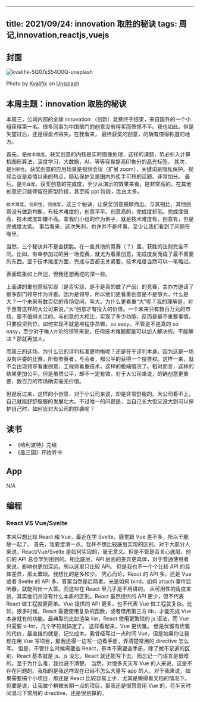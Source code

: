 
---
title: 2021/09/24: innovation 取胜的秘诀
tags: 周记,innovation,reactjs,vuejs
---
## 封面
![kvalifik-5Q07sS54D0Q-unsplash](https://user-images.githubusercontent.com/12655367/134699600-3346b5bb-164c-4e90-b7f7-b14e448e1e86.jpg)


Photo by <a href="https://unsplash.com/@kvalifik?utm_source=unsplash&utm_medium=referral&utm_content=creditCopyText">Kvalifik</a> on <a href="https://unsplash.com/s/photos/innovation?utm_source=unsplash&utm_medium=referral&utm_content=creditCopyText">Unsplash</a>
  

## 本周主题：innovation 取胜的秘诀
本周三，公司内部的全球 innovation （创新）竞赛终于结束，来自国外的一个小组获得第一名。很多同事为中国部门的创意没有得奖而愤愤不平。我也如此。但是失望过后，还是得盘点得失。在我看来， 最终获奖的创意，的确有值得称道的地方。

首先，是`技术难度`。获奖创意的内核是实时图像处理，这样的课题，势必引入计算机图形算法，深度学习，大数据，AI，等等容易提高印象分的高光标签。
其次，是`创新性`。获奖创意的应用场景是视频会议（扩展 zoom），关键词是隐私保护。视频会议是疫情以来的热点，隐私保护又是国内外炙手可热的话题。非常加分。
最后，是`完成度`。获奖创意的完成度，至少从演示的效果来看，是非常高的。在其他创意还只能停留在原型阶段，甚至纯 ppt 阶段，胜出太多。

`技术难度`，`创新性`，`完成度`，这三个秘诀，让获奖创意脱颖而出。与其相比，其他创意没有做到均衡。有技术难度的，创意平平。创意高的，完成度却低。完成度很高，技术难度却嫌不高。拿我们小组的作为例子，就是技术难度有，创意有，但是完成度太低。
事后看来，这次失利，也许并不是坏事，至少让我们看到了问题在哪里。

当然，三个秘诀并不是金钥匙。在一些其他的竞赛（？）里，获胜的法则完全不同。比如，有幸参加过的另一场竞赛，就尤为看重创意，完成度反而成了最不重要的东西。至于技术难度方面，完成与否都无关紧要，技术难度当然可以一笔略过。

表面现象如上所述，但我还想再挖的深一些。

上面讲的重创意轻实现（是否实现，是不是真的做了产品）的竞赛，主办方邀请了很多部门领导作为评委。因为是领导，所以他们更看重创意是不是够大。什么是大？一个未来有数百亿的市场空间，叫大。为什么更看重“大”呢？我的理解是，对于惠普这样的大公司来说，”大“创意才有投入的价值。一个未来只有数百万元的市场，是不值得关注的。与创意的大相比，实现了多少功能，反而是最不重要事情。只要投资到位，如何实现不就是堆程序员嘛，so easy。不管是不是真的 so easy，至少对于唯`人月`论的领导来说，任何技术难题都是可以加人解决的。不能解决？那就再加人。

而周三的这场，为什么它的评判标准更均衡呢？还是在于评判本身。因为这是一场没有评委的比赛，所有参赛者，与会者，都公平的获得一个投票权。这样一来，就不会出现领导看重创意，工程师看重技术，这样的极端情况了。相对而言，这样的结果更加公平。但是虽然公平，却不一定有效。对于大公司来说，的确创意更重要，数百万的市场确实毫无价值。

但是反过来，这样的小创意，对于小公司来说，却是非常舒服的。大公司看不上，自己就能舒舒服服的发展壮大。不过唯一的问题是，当自己长大但又没大到可以保护自己时，如何应对大公司的抄袭呢？

## 读书
* 《哈利波特》完结
* 《品三国》开始听书
## App
N/A
## 编程
### React VS Vue/Svelte
本来只想比较 React 和 Vue，最近在学 Svelte，感觉跟 Vue 差不多，所以干脆放一起了。
首先，我要澄清一点。我并不想比较底层实现的区别，对于大部分人来说，React/Vue/Svelte 是如何实现的，毫无意义。但是不管是否关心底层，他们的 API 总会学到用到的。相比底层，API 层面的差异更具体，对于普通使用者来说，影响也更加深远。所以这里只比较 API。
但是我也不一个个比较 API 的具体差异，那太繁琐。我想比的是多和少。
凭心而论，React 的 API 多，还是 Vue 或者 Svelte 的 API 多。答案当然是后两者。光是如何 bind，如何 attach 事件监听器，就能列出一大筐。而这些在 React 里几乎是不用讲的。
从可用性的角度来说，其实他们并没有什么本质的区别。React 虽然提供的 API 更少，但不代表 React 做工程就更简单。Vue 提供的 API 更多，也不代表 Vue 做工程就复杂。比如，很多时候，React 需要使用复杂的函数，或者借用第三方 lib，才能完成 Vue 本身就有的功能。最典型的比如渲染 list，React 使用更繁琐的 js 语法，而 Vue 只需要 v-for，几个字符就搞定了。
这样看起来，Vue 更优雅。
但是优雅有优雅的代价，最直接的就是，记忆成本。我曾经写过一点时间 Vue，但是如果你让我现在用 Vue 写项目，那我还得一边写一边看手册，弄清楚常用的 directive 怎么写。
但是，不管什么时候需要些 React，基本不需要查手册。除了微不足道的区别，React 基本就是 js。js 没忘，React 就还能写下去。而忘记一门语言是很难的。至于为什么难，我也说不清楚。
当然，对很多天天写 Vue 的人来说，这是不存在问题的。我指的是我这样现在已经不怎么大量写 app 的人。对于我来说，如果需要搞个小项目，那还是 React 比较容易上手，尤其是懒得看文档的情况下。
但要是说，让我做个稍微长期一点的项目，那我还是很愿意用 Vue 的，花半天时间温习下常用的 directive，还是很划算的。





